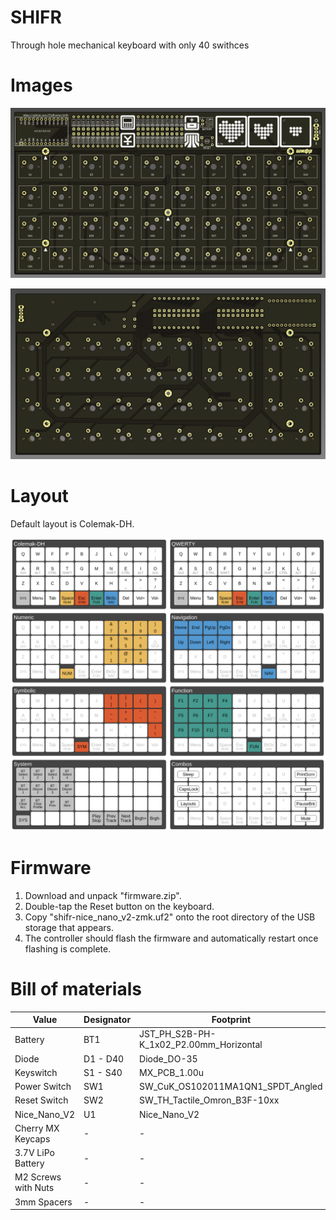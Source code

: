 # SHIFR

Through hole mechanical keyboard with only 40 swithces

# Images

![front](https://raw.githubusercontent.com/CityRunner/shifr/main/img/front.png?raw=true)

![back](https://raw.githubusercontent.com/CityRunner/shifr/main/img/back.png?raw=true)

# Layout
Default layout is Colemak-DH.

![layout](https://raw.githubusercontent.com/CityRunner/shifr/main/img/layout.png?raw=true)

# Firmware
1. Download and unpack "firmware.zip".
2. Double-tap the Reset button on the keyboard.
3. Copy "shifr-nice_nano_v2-zmk.uf2" onto the root directory of the USB storage that appears.
4. The controller should flash the firmware and automatically restart once flashing is complete.


# Bill of materials
| Value | Designator | Footprint | Quantity |
|---|---|---|---|
| Battery | BT1 | JST_PH_S2B-PH-K_1x02_P2.00mm_Horizontal | 1 |
| Diode | D1 - D40 | Diode_DO-35 | 40 |
| Keyswitch | S1 - S40 | MX_PCB_1.00u | 40 |
| Power Switch | SW1 | SW_CuK_OS102011MA1QN1_SPDT_Angled | 1 |
| Reset Switch | SW2 | SW_TH_Tactile_Omron_B3F-10xx | 1 |
| Nice_Nano_V2 | U1 | Nice_Nano_V2 | 1 |
| Cherry MX Keycaps | - | - | 40 |
| 3.7V LiPo Battery | - | - | 1 |
| M2 Screws with Nuts | - | - | 5 |
| 3mm Spacers | - | - | 5 |
